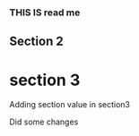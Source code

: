 ### THIS IS read me 

## Section 2 

# section 3 
Adding section value in section3

Did some changes


